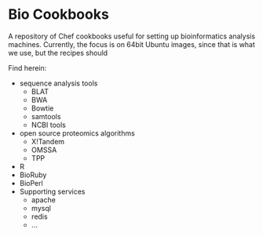 # Bio Cookbooks #

A repository of Chef cookbooks useful for setting up bioinformatics analysis machines. Currently, the focus is on 64bit Ubuntu images, since that is what we use, but the recipes should

Find herein:

* sequence analysis tools
  * BLAT
  * BWA
  * Bowtie
  * samtools
  * NCBI tools
* open source proteomics algorithms
  * X\!Tandem
  * OMSSA
  * TPP
* R
* BioRuby
* BioPerl
* Supporting services
  * apache
  * mysql
  * redis
  * ...

